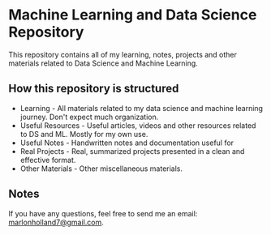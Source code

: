 # Machine Learning and Data Science Repository
This repository contains all of my learning, notes, projects and other materials related to Data Science and Machine Learning.

## How this repository is structured

* Learning - All materials related to my data science and machine learning journey. Don't expect much organization.
* Useful Resources - Useful articles, videos and other resources related to DS and ML. Mostly for my own use.
* Useful Notes - Handwritten notes and documentation useful for 
* Real Projects - Real, summarized projects presented in a clean and effective format.
* Other Materials - Other miscellaneous materials.

## Notes

If you have any questions, feel free to send me an email: [marlonholland7@gmail.com](mailto:marlonholland7@gmail.com).


